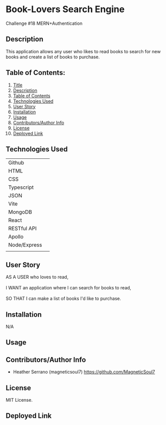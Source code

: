 # Book-Lovers Search Engine

Challenge #18 MERN+Authentication

## Description 

This application allows any user who likes to read books to search for new books and create a list of books to purchase.

## Table of Contents: 

1. [Title](#book-lovers-search-engine) 
2. [Description](#description) 
3. [Table of Contents](#table-of-contents) 
4. [Technologies Used](#technologies-used) 
5. [User Story](#user-story) 
6. [Installation](#installation) 
7. [Usage](#usage) 
8. [Contributors/Author Info](#contributorsauthor-info) 
9. [License](#license) 
10. [Deployed Link](#deployed-link) 

## Technologies Used

|                            |  | 
| ------------- |:-------------:| 
| Github                     |  | 
| HTML                       |  |
| CSS                        |  | 
| Typescript                 |  |
| JSON                       |  |   
| Vite                       |  |
| MongoDB				     |  |
| React                      |  |
| RESTful API                |  |
| Apollo                     |  |
| Node/Express               |  |
|                               |

## User Story 

AS A USER who loves to read,
<br>
<br>
I WANT an application where I can search for books to read,
<br>
<br>
SO THAT I can make a list of books I'd like to purchase. 
<br>

## Installation 

N/A

## Usage 


## Contributors/Author Info

* Heather Serrano (magneticsoul7) https://github.com/MagneticSoul7 

## License

MIT License.

## Deployed Link

